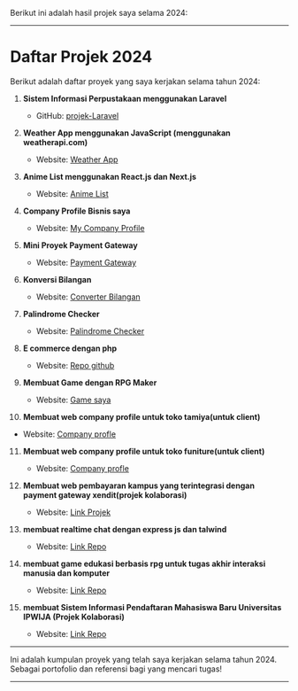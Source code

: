Berikut ini adalah hasil projek saya selama 2024:

---

# Daftar Projek 2024

Berikut adalah daftar proyek yang saya kerjakan selama tahun 2024:

1. **Sistem Informasi Perpustakaan menggunakan Laravel**
   - GitHub: [projek-Laravel](https://github.com/StevanusAndika/projek-Laravel)

2. **Weather App menggunakan JavaScript (menggunakan weatherapi.com)**
   - Website: [Weather App](http://weaher-app.infinityfreeapp.com/)

3. **Anime List menggunakan React.js dan Next.js**
   - Website: [Anime List](https://anime-list-livid.vercel.app/)

4. **Company Profile Bisnis saya**
   - Website: [My Company Profile](https://stev-comp.vercel.app/)

5. **Mini Proyek Payment Gateway**
   - Website: [Payment Gateway](https://midtrans-projek.vercel.app/)

6. **Konversi Bilangan**
   - Website: [Converter Bilangan](https://stevanusandika.github.io/Converter-bilangan/)

7. **Palindrome Checker**
   - Website: [Palindrome Checker](https://stevanusandika.github.io/Palindrome-check/)
     
8. **E commerce dengan php**
   - Website: [Repo github](https://github.com/StevanusAndika/Web-Store)
     
9. **Membuat Game dengan RPG Maker**
   - Website: [Game saya](https://stevanusandika.github.io/Game/)

10. **Membuat web company profile untuk toko tamiya(untuk client)**
   - Website: [Company profle](https://gardentamiya.github.io/Store/)

11. **Membuat web company profile untuk toko funiture(untuk client)**
    - Website: [Company profle](https://stevanusandika.github.io/funiture/#)
     
12. **Membuat web pembayaran kampus yang terintegrasi dengan payment gateway xendit(projek kolaborasi)**
     - Website: [Link Projek](https://payment-ipwija.dhaffaabdillah.com/)

13. **membuat realtime chat dengan express js dan talwind**
     - Website: [Link Repo](https://github.com/StevanusAndika/realtime-chat)

 14. **membuat game edukasi berbasis rpg untuk tugas akhir interaksi manusia dan komputer**
     - Website: [Link Repo](https://stevanusandika.github.io/RPG-Game/)
       
 15. **membuat Sistem Informasi Pendaftaran Mahasiswa Baru Universitas IPWIJA (Projek Kolaborasi)**
     - Website: [Link Repo](https://github.com/StevanusAndika/PMB-Projek)
       
---

Ini adalah kumpulan proyek yang telah saya kerjakan selama tahun 2024. Sebagai portofolio dan referensi bagi yang mencari tugas!

--- 

